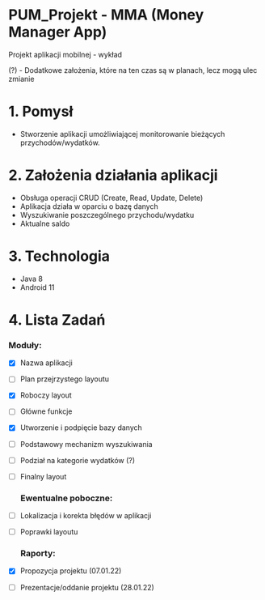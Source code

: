 # PUM_Projekt - MMA (Money Manager App)
Projekt aplikacji mobilnej - wykład

(?) - Dodatkowe założenia, które na ten czas są w planach, lecz mogą ulec zmianie 

# 1. Pomysł 
- Stworzenie aplikacji umożliwiającej monitorowanie bieżących przychodów/wydatków.
# 2. Założenia działania aplikacji
- Obsługa operacji CRUD (Create, Read, Update, Delete)
- Aplikacja działa w oparciu o bazę danych
- Wyszukiwanie poszczególnego przychodu/wydatku
- Aktualne saldo 
# 3. Technologia 
- Java 8
- Android 11
# 4. Lista Zadań
  ### Moduły:
- [x] Nazwa aplikacji
- [ ] Plan przejrzystego layoutu
- [x] Roboczy layout
- [ ] Główne funkcje
- [x] Utworzenie i podpięcie bazy danych 
- [ ] Podstawowy mechanizm wyszukiwania
- [ ] Podział na kategorie wydatków (?)
- [ ] Finalny layout

  ### Ewentualne poboczne:
- [ ] Lokalizacja i korekta błędów w aplikacji
- [ ] Poprawki layoutu

  ### Raporty:
 - [x] Propozycja projektu (07.01.22)
 - [ ] Prezentacje/oddanie projektu (28.01.22)




